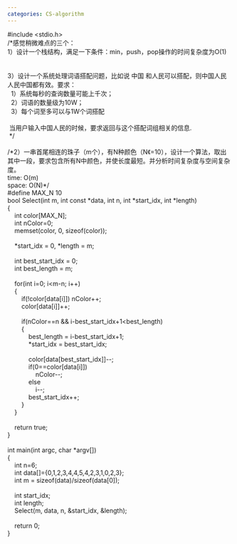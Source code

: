 ```yaml
---
categories: CS-algorithm
---
```

<div>#include &lt;stdio.h&gt;<br />/*感觉稍微难点的三个：<br />1）设计一个栈结构，满足一下条件：min，push，pop操作的时间复杂度为O(1)<br /><br /><br />3）设计一个系统处理词语搭配问题，比如说 中国 和人民可以搭配，则中国人民 人民中国都有效。要求：<br />&nbsp; 1）系统每秒的查询数量可能上千次；<br />&nbsp; 2）词语的数量级为10W；<br />&nbsp; 3）每个词至多可以与1W个词搭配<br />&nbsp; <br />&nbsp;当用户输入中国人民的时候，要求返回与这个搭配词组相关的信息.<br />&nbsp;*/<br /><br />/*2）一串首尾相连的珠子（m个），有N种颜色（N《=10），设计一个算法，取出其中一段，要求包含所有N中颜色，并使长度最短。并分析时间复杂度与空间复杂度。<br />time: O(m)<br />space: O(N)*/<br />#define MAX_N 10<br />bool Select(int m, int const *data, int n, int *start_idx, int *length)<br />{<br />&nbsp;&nbsp; &nbsp;int color[MAX_N];<br />&nbsp;&nbsp; &nbsp;int nColor=0;<br />&nbsp;&nbsp; &nbsp;memset(color, 0, sizeof(color));<br /><br />&nbsp;&nbsp; &nbsp;*start_idx = 0, *length = m;<br />&nbsp;&nbsp; &nbsp;<br />&nbsp;&nbsp; &nbsp;int best_start_idx = 0;<br />&nbsp;&nbsp; &nbsp;int best_length = m;<br /><br />&nbsp;&nbsp; &nbsp;for(int i=0; i&lt;m-n; i++)<br />&nbsp;&nbsp; &nbsp;{<br />&nbsp;&nbsp; &nbsp;&nbsp;&nbsp; &nbsp;if(!color[data[i]]) nColor++;<br />&nbsp;&nbsp; &nbsp;&nbsp;&nbsp; &nbsp;color[data[i]]++;<br /><br />&nbsp;&nbsp; &nbsp;&nbsp;&nbsp; &nbsp;if(nColor==n &amp;&amp; i-best_start_idx+1&lt;best_length)<br />&nbsp;&nbsp; &nbsp;&nbsp;&nbsp; &nbsp;{<br />&nbsp;&nbsp; &nbsp;&nbsp;&nbsp; &nbsp;&nbsp;&nbsp; &nbsp;best_length = i-best_start_idx+1;<br />&nbsp;&nbsp; &nbsp;&nbsp;&nbsp; &nbsp;&nbsp;&nbsp; &nbsp;*start_idx = best_start_idx;<br /><br />&nbsp;&nbsp; &nbsp;&nbsp;&nbsp; &nbsp;&nbsp;&nbsp; &nbsp;color[data[best_start_idx]]--;<br />&nbsp;&nbsp; &nbsp;&nbsp;&nbsp; &nbsp;&nbsp;&nbsp; &nbsp;if(0==color[data[i]]) <br />&nbsp;&nbsp; &nbsp;&nbsp;&nbsp; &nbsp;&nbsp;&nbsp; &nbsp;&nbsp;&nbsp; &nbsp;nColor--;<br />&nbsp;&nbsp; &nbsp;&nbsp;&nbsp; &nbsp;&nbsp;&nbsp; &nbsp;else <br />&nbsp;&nbsp; &nbsp;&nbsp;&nbsp; &nbsp;&nbsp;&nbsp; &nbsp;&nbsp;&nbsp; &nbsp;i--;<br />&nbsp;&nbsp; &nbsp;&nbsp;&nbsp; &nbsp;&nbsp;&nbsp; &nbsp;best_start_idx++;<br />&nbsp;&nbsp; &nbsp;&nbsp;&nbsp; &nbsp;}<br />&nbsp;&nbsp; &nbsp;}<br /><br />&nbsp;&nbsp; &nbsp;return true;<br />}<br /><br />int main(int argc, char *argv[])<br />{<br />&nbsp;&nbsp; &nbsp;int n=6;<br />&nbsp;&nbsp; &nbsp;int data[]={0,1,2,3,4,4,5,4,2,3,1,0,2,3};<br />&nbsp;&nbsp; &nbsp;int m = sizeof(data)/sizeof(data[0]);<br /><br />&nbsp;&nbsp; &nbsp;int start_idx;<br />&nbsp;&nbsp; &nbsp;int length;<br />&nbsp;&nbsp; &nbsp;Select(m, data, n, &amp;start_idx, &amp;length);<br /><br />&nbsp;&nbsp; &nbsp;return 0;<br />}<br /></div>